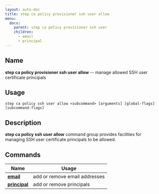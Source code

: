 ```yaml
---
layout: auto-doc
title: step ca policy provisioner ssh user allow
menu:
  docs:
    parent: step ca policy provisioner ssh user
    children:
      - email
      - principal
---
```


## Name
**step ca policy provisioner ssh user allow** -- manage allowed SSH user certificate principals

## Usage

```raw
step ca policy ssh user allow <subcommand> [arguments] [global-flags] [subcommand-flags]
```

## Description

**step ca policy ssh user allow** command group provides facilities for managing SSH user certificate principals to be allowed.

## Commands


| Name | Usage |
|---|---|
| **[email](email/)** | add or remove email addresses |
| **[principal](principal/)** | add or remove principals |

